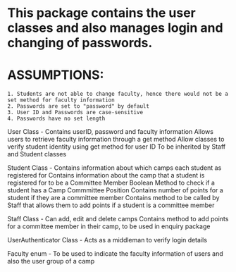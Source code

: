# This package contains the user classes and also manages login and changing of passwords.

# ASSUMPTIONS: 
    1. Students are not able to change faculty, hence there would not be a set method for faculty information
    2. Passwords are set to "password" by default
    3. User ID and Passwords are case-sensitive
    4. Passwords have no set length

User Class - Contains userID, password and faculty information
             Allows users to retrieve faculty information through a get method
             Allow classes to verify student identity using get method for user ID
             To be inherited by Staff and Student classes

Student Class - Contains information about which camps each student as registered for
                Contains information about the camp that a student is registered for to be a Committee Member
                Boolean Method to check if a student has a Camp Commmittee Position
                Contains number of points for a student if they are a committee member
                Contains method to be called by Staff that allows them to add points if a student is a committee member

Staff Class - Can add, edit and delete camps
              Contains method to add points for a committee member in their camp, to be used in enquiry package

UserAuthenticator Class - Acts as a middleman to verify login details

Faculty enum - To be used to indicate the faculty information of users and also the user group of a camp